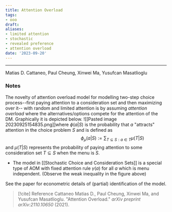 ```yaml
---
title: Attention Overload
tags:
- ooo
draft:
aliases:
- limited attention
- stochastic
- revealed preference
- attention overload
date: '2023-09-20'
---
```

---
Matias D. Cattaneo, Paul Cheung, Xinwei Ma, Yusufcan Masatlioglu

### Notes
The novelty of attention overload model for modelling two-step choice process--first paying attention to a consideration set and then maximizing over it-- with random and limited attention is by assuming _attention overload_ where the alternatives/options compete for the attention of the DM. Graphically it is depicted below.
![[Pasted image 20230925154835.png]]where $\phi(a|S)$ is the probability that $a$ "attracts" attention in the choice problem $S$ and is defined as 
$$  \quad \quad \quad \quad \quad \quad \quad \quad \quad \quad  \phi_\mu (a |S) := \sum_{T \subseteq S: a \in T} \mu(T|S)$$
and $\mu(T|S)$ represents the probability of paying attention to some consideration set $T \subseteq S$ when the menu is $S$.

- The model in [[Stochastic Choice and Consideration Sets]] is a special type of AOM with fixed attention rule $\gamma(a)$ for all $a$ which is menu independent. (Observe the weak inequality in the figure above)

See the paper for econometric details of (partial) identification of the model.



> [!cite] Reference
> Cattaneo Matias D., Paul Cheung, Xinwei Ma, and Yusufcan Masatlioglu. "Attention Overload." _arXiv preprint arXiv:2110.10650_ (2021).

